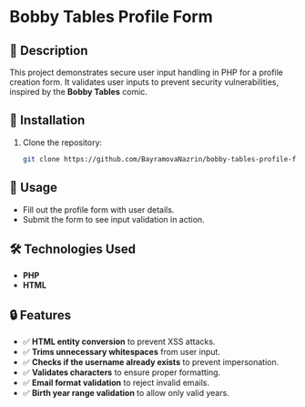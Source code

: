 # Bobby Tables Profile Form

## 📝 Description
This project demonstrates secure user input handling in PHP for a profile creation form. It validates user inputs to prevent security vulnerabilities, inspired by the **Bobby Tables** comic.

## 🚀 Installation
1. Clone the repository:  
   ```bash
   git clone https://github.com/BayramovaNazrin/bobby-tables-profile-form.git

## 📌 Usage
- Fill out the profile form with user details.  
- Submit the form to see input validation in action.  

## 🛠️ Technologies Used
- **PHP**  
- **HTML**  

## 🔒 Features
- ✅ **HTML entity conversion** to prevent XSS attacks.  
- ✅ **Trims unnecessary whitespaces** from user input.  
- ✅ **Checks if the username already exists** to prevent impersonation.  
- ✅ **Validates characters** to ensure proper formatting.  
- ✅ **Email format validation** to reject invalid emails.  
- ✅ **Birth year range validation** to allow only valid years.  
